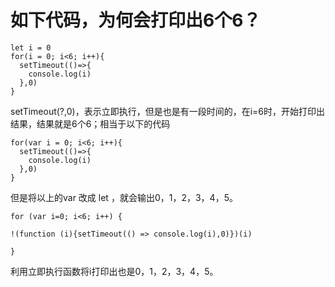 
# 如下代码，为何会打印出6个6？
```
let i = 0
for(i = 0; i<6; i++){
  setTimeout(()=>{
    console.log(i)
  },0)
}
```
setTimeout(?,0)，表示立即执行，但是也是有一段时间的，在i=6时，开始打印出结果，结果就是6个6；相当于以下的代码
```
for(var i = 0; i<6; i++){
  setTimeout(()=>{
    console.log(i)
  },0)
}
```
但是将以上的var 改成 let ，就会输出0，1，2，3，4，5。
```
for (var i=0; i<6; i++) {

!(function (i){setTimeout(() => console.log(i),0)})(i)

}
```
利用立即执行函数将i打印出也是0，1，2，3，4，5。

